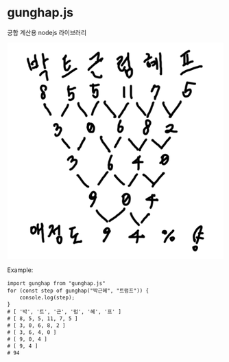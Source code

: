 # gunghap.js

궁합 계산용 nodejs 라이브러리

![예제 사진: 박근혜와 트럼프 애정도 94%!](example.png)

Example:

```
import gunghap from "gunghap.js"
for (const step of gunghap("박근혜", "트럼프")) {
    console.log(step);
}
# [ '박', '트', '근', '럼', '혜', '프' ]
# [ 8, 5, 5, 11, 7, 5 ]
# [ 3, 0, 6, 8, 2 ]
# [ 3, 6, 4, 0 ]
# [ 9, 0, 4 ]
# [ 9, 4 ]
# 94
```
